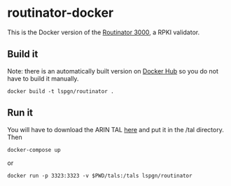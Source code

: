 # routinator-docker

This is the Docker version of the [Routinator 3000](https://github.com/NLnetLabs/routinator), a RPKI validator.

## Build it

Note: there is an automatically built version on [Docker Hub](https://hub.docker.com/r/lspgn/routinator-docker) so you do not have to build it manually.

```
docker build -t lspgn/routinator .
```

## Run it

You will have to download the ARIN TAL [here](https://www.arin.net/resources/rpki/tal.html) and put it in the /tal directory.
Then

```
docker-compose up
```
or
```
docker run -p 3323:3323 -v $PWD/tals:/tals lspgn/routinator
```

